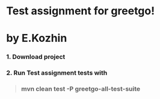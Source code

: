 # Test assignment for greetgo! 
# by E.Kozhin 
### 1. Download project
### 2. Run Test assignment tests with
> ### **mvn clean test -P greetgo-all-test-suite**